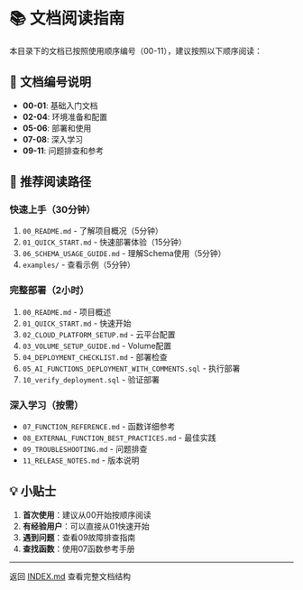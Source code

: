 # 📚 文档阅读指南

本目录下的文档已按照使用顺序编号（00-11），建议按照以下顺序阅读：

## 🔢 文档编号说明

- **00-01**: 基础入门文档
- **02-04**: 环境准备和配置
- **05-06**: 部署和使用
- **07-08**: 深入学习
- **09-11**: 问题排查和参考

## 📖 推荐阅读路径

### 快速上手（30分钟）
1. `00_README.md` - 了解项目概况（5分钟）
2. `01_QUICK_START.md` - 快速部署体验（15分钟）
3. `06_SCHEMA_USAGE_GUIDE.md` - 理解Schema使用（5分钟）
4. `examples/` - 查看示例（5分钟）

### 完整部署（2小时）
1. `00_README.md` - 项目概述
2. `01_QUICK_START.md` - 快速开始
3. `02_CLOUD_PLATFORM_SETUP.md` - 云平台配置
4. `03_VOLUME_SETUP_GUIDE.md` - Volume配置
5. `04_DEPLOYMENT_CHECKLIST.md` - 部署检查
6. `05_AI_FUNCTIONS_DEPLOYMENT_WITH_COMMENTS.sql` - 执行部署
7. `10_verify_deployment.sql` - 验证部署

### 深入学习（按需）
- `07_FUNCTION_REFERENCE.md` - 函数详细参考
- `08_EXTERNAL_FUNCTION_BEST_PRACTICES.md` - 最佳实践
- `09_TROUBLESHOOTING.md` - 问题排查
- `11_RELEASE_NOTES.md` - 版本说明

## 💡 小贴士

1. **首次使用**：建议从00开始按顺序阅读
2. **有经验用户**：可以直接从01快速开始
3. **遇到问题**：查看09故障排查指南
4. **查找函数**：使用07函数参考手册

---

返回 [INDEX.md](./INDEX.md) 查看完整文档结构